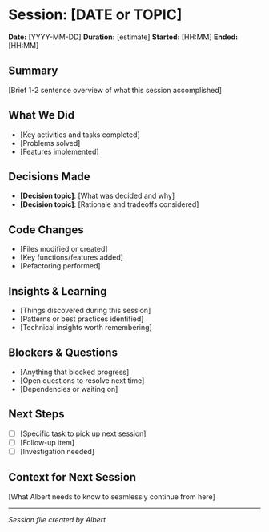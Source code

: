 # Session: [DATE or TOPIC]

**Date:** [YYYY-MM-DD]
**Duration:** [estimate]
**Started:** [HH:MM]
**Ended:** [HH:MM]

## Summary
[Brief 1-2 sentence overview of what this session accomplished]

## What We Did
- [Key activities and tasks completed]
- [Problems solved]
- [Features implemented]

## Decisions Made
- **[Decision topic]**: [What was decided and why]
- **[Decision topic]**: [Rationale and tradeoffs considered]

## Code Changes
- [Files modified or created]
- [Key functions/features added]
- [Refactoring performed]

## Insights & Learning
- [Things discovered during this session]
- [Patterns or best practices identified]
- [Technical insights worth remembering]

## Blockers & Questions
- [Anything that blocked progress]
- [Open questions to resolve next time]
- [Dependencies or waiting on]

## Next Steps
- [ ] [Specific task to pick up next session]
- [ ] [Follow-up item]
- [ ] [Investigation needed]

## Context for Next Session
[What Albert needs to know to seamlessly continue from here]

---
*Session file created by Albert*
